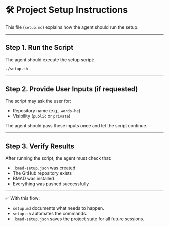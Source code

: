 # 🛠️ Project Setup Instructions

This file (`setup.md`) explains how the agent should run the setup.

---

## Step 1. Run the Script
The agent should execute the setup script:
```bash
./setup.sh
```

---

## Step 2. Provide User Inputs (if requested)
The script may ask the user for:
- Repository name (e.g., `words-he`)
- Visibility (`public` or `private`)

The agent should pass these inputs once and let the script continue.

---

## Step 3. Verify Results
After running the script, the agent must check that:
- `.bmad-setup.json` was created
- The GitHub repository exists
- BMAD was installed
- Everything was pushed successfully

---

✅ With this flow:
- `setup.md` documents what needs to happen.
- `setup.sh` automates the commands.
- `.bmad-setup.json` saves the project state for all future sessions.